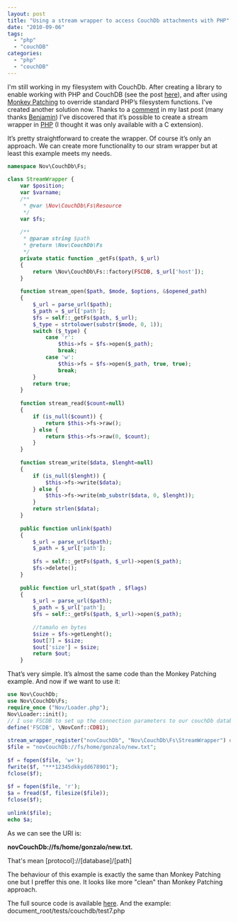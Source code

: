 ```yaml
---
layout: post
title: "Using a stream wrapper to access CouchDb attachments with PHP"
date: "2010-09-06"
tags: 
  - "php"
  - "couchDB"
categories: 
  - "php"
  - "couchDB"
---
```


I'm still working in my filesystem with CouchDb. After creating a library to enable working with PHP and CouchDB (see the post [here](http://gonzalo123.wordpress.com/2010/08/30/using-couchdb-as-filesystem-with-php/)), and after using [Monkey Patching](http://gonzalo123.wordpress.com/2010/09/01/using-monkey-patching-to-store-files-into-couchdb-using-the-standard-filesystem-functions-with-php/) to override standard PHP’s filesystem functions. I’ve created another solution now. Thanks to a [comment](http://gonzalo123.wordpress.com/2010/09/01/using-monkey-patching-to-store-files-into-couchdb-using-the-standard-filesystem-functions-with-php/#comment-377) in my last post (many thanks [Benjamin](http://www.whitewashing.de/)) I’ve discovered that it’s possible to create a stream wrapper in [PHP](http://www.php.net/manual/en/stream.streamwrapper.example-1.php) (I thought it was only available with a C extension).

It’s pretty straightforward to create the wrapper. Of course it’s only an approach. We can create more functionality to our stram wrapper but at least this example meets my needs.

```php
namespace Nov\CouchDb\Fs;
 
class StreamWrapper {
    var $position;
    var $varname;
    /**
     * @var \Nov\CouchDb\Fs\Resource
     */
    var $fs;
 
    /**
     * @param string $path
     * @return \Nov\CouchDb\Fs
     */
    private static function _getFs($path, $_url)
    {
        return \Nov\CouchDb\Fs::factory(FSCDB, $_url['host']);
    }
 
    function stream_open($path, $mode, $options, &$opened_path)
    {
        $_url = parse_url($path);
        $_path = $_url['path'];
        $fs = self::_getFs($path, $_url);
        $_type = strtolower(substr($mode, 0, 1));
        switch ($_type) {
            case 'r':
                $this->fs = $fs->open($_path);
                break;
            case 'w':
                $this->fs = $fs->open($_path, true, true);
                break;
        }
        return true;
    }
 
    function stream_read($count=null)
    {
        if (is_null($count)) {
            return $this->fs->raw();
        } else {
            return $this->fs->raw(0, $count);
        }
    }
 
    function stream_write($data, $lenght=null)
    {
        if (is_null($lenght)) {
            $this->fs->write($data);
        } else {
            $this->fs->write(mb_substr($data, 0, $lenght));
        }
        return strlen($data);
    }
 
    public function unlink($path)
    {
        $_url = parse_url($path);
        $_path = $_url['path'];
 
        $fs = self::_getFs($path, $_url)->open($_path);
        $fs->delete();
    }
 
    public function url_stat($path , $flags)
    {
        $_url = parse_url($path);
        $_path = $_url['path'];
        $fs = self::_getFs($path, $_url)->open($_path);
 
        //tamaño en bytes
        $size = $fs->getLenght();
        $out[7] = $size;
        $out['size'] = $size;
        return $out;
    }
```

That’s very simple. It’s almost the same code than the Monkey Patching example. And now if we want to use it:

```php
use Nov\CouchDb;
use Nov\CouchDb\Fs;
require_once ("Nov/Loader.php");
Nov\Loader::init();
// I use FSCDB to set up the connection parameters to our couchDb database
define('FSCDB', \NovConf::CDB1);
 
stream_wrapper_register("novCouchDb", "Nov\CouchDb\Fs\StreamWrapper") or die("Failed to register protocol");
$file = "novCouchDb://fs/home/gonzalo/new.txt";
 
$f = fopen($file, 'w+');
fwrite($f, "***12345dkkydd678901");
fclose($f);
 
$f = fopen($file, 'r');
$a = fread($f, filesize($file));
fclose($f);
 
unlink($file);
echo $a;
```

As we can see the URI is:

**novCouchDb://fs/home/gonzalo/new.txt.**

That's mean \[protocol\]://\[database\]/\[path\]

The behaviour of this example is exactly the same than Monkey Patching one but I preffer this one. It looks like more "clean" than Monkey Patching approach.

The full source code is available [here](http://code.google.com/p/nov-framework/). And the example: document\_root/tests/couchdb/test7.php
